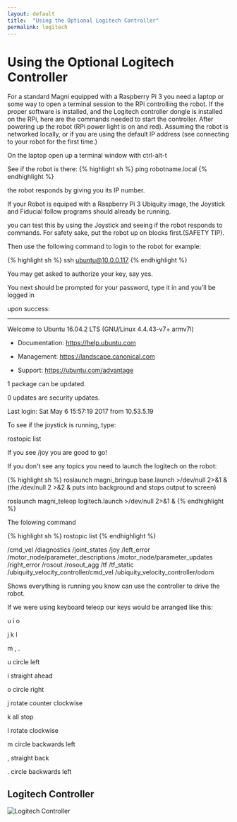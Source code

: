 ```yaml
---
layout: default
title:  "Using the Optional Logitech Controller"
permalink: logitech
---
```

# Using the Optional Logitech Controller

For a standard Magni equipped with a Raspberry Pi 3 
you need a laptop or some way to open a terminal session 
to the RPi controlling the robot. If the proper software 
is installed, and the Logitech controller dongle is 
installed on the RPi, here are the commands needed to 
start the controller. After powering up the robot (RPi 
power light is on and red). Assuming the robot is 
networked locally, or if you are using the default IP 
address (see connecting to your robot for the first 
time.)

On the laptop open up a terminal window with ctrl-alt-t

See if the robot is there:
{% highlight sh %}
ping robotname.local
{% endhighlight %}

the robot responds by giving you its IP number.

If your Robot is equiped with a Raspberry Pi 3 Ubiquity image, the Joystick and Fiducial follow programs should already be running.

you can test this by using the Joystick and seeing if the robot responds to commands. For safety sake, put the robot up on blocks first.(SAFETY TIP).

Then use the following command to login to the robot for example:

{% highlight sh %}
ssh ubuntu@10.0.0.117
{% endhighlight  %}

You may get asked to authorize your key, say yes.

You next should be prompted for your password, type it in and you’ll be logged in

upon success:

---------
Welcome to Ubuntu 16.04.2 LTS (GNU/Linux 4.4.43-v7+ armv7l)


* Documentation: https://help.ubuntu.com

* Management: https://landscape.canonical.com

* Support: https://ubuntu.com/advantage


1 package can be updated.

0 updates are security updates.


Last login: Sat May 6 15:57:19 2017 from 10.53.5.19

To see if the joystick is running, type:

rostopic list

If you see /joy  you are good to go!

If you don't see any topics you need to launch the logitech on the robot:

{% highlight sh %}
roslaunch magni_bringup base.launch >/dev/null 2>&1 & 
(the /dev/null 2 >&2 & puts into background and stops output to screen)


roslaunch magni_teleop logitech.launch >/dev/null 2>&1 &
{% endhighlight %}



The folowing command

{% highlight sh %}
rostopic list
{% endhighlight %}

/cmd_vel
/diagnostics
/joint_states
/joy
/left_error
/motor_node/parameter_descriptions
/motor_node/parameter_updates
/right_error
/rosout
/rosout_agg
/tf
/tf_static
/ubiquity_velocity_controller/cmd_vel
/ubiquity_velocity_controller/odom

Shows everything is running you know can use the controller to drive the robot.

If we were using keyboard teleop our keys would be arranged like this:


u i o

j k l

m , .


u circle left

i straight ahead

o circle right

j rotate counter clockwise

k all stop

l rotate clockwise

m circle backwards left

, straight back

. circle backwards left

## Logitech Controller

![Logitech Controller](https://ubiquityrobotics.github.io/learn.magni.com/assets/joystick.jpg)

<!--

Other possible way to display an image

![1038 image](https://ubiquityrobotics.github.io/learn.magni.com/assets/joystick.jpg)-->

<!--div class="image-wrapper">

		1038 raw
    
        <img src="https://ubiquityrobotics.github.io/learn.magni.com/assets/imag1038.jpg?raw=true" />
		
		1038
     
        <p class="image-caption">A Basic Multimeter</p>
    
</div-->


